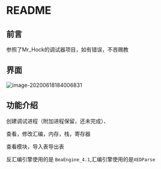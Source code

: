 # README

## 前言

参照了Mr_Hock的调试器项目，如有错误，不吝赐教

## 界面

![image-20200618184006831](E:\XB32_Dbg\image\1.png)

## 功能介绍

创建调试进程（附加进程保留，还未完成）、

查看，修改汇编，内存，栈，寄存器

查看模块，导入表导出表



反汇编引擎使用的是 `BeaEngine_4.1`,汇编引擎使用的是`XEDParse`



